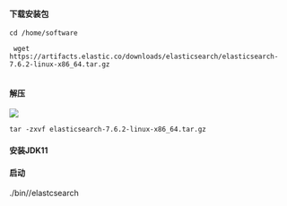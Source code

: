 #### 下载安装包

```
cd /home/software

 wget https://artifacts.elastic.co/downloads/elasticsearch/elasticsearch-7.6.2-linux-x86_64.tar.gz


```

#### 解压

![](E:\代码练习\Notes_Lix\运维相关\images\Snipaste_2023-09-25_13-36-30.png)





```
tar -zxvf elasticsearch-7.6.2-linux-x86_64.tar.gz
```



#### 安装JDK11   







#### 启动



./bin//elastcsearch